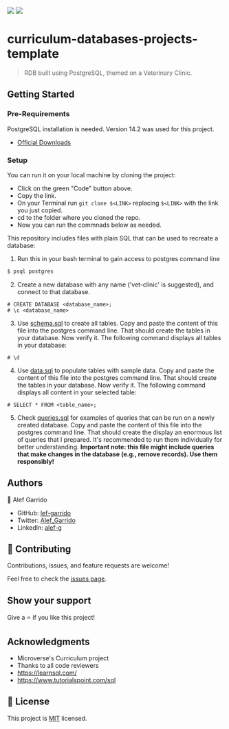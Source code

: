 ![](https://img.shields.io/badge/Microverse-blueviolet)
![](https://img.shields.io/badge/PostgreSQL-316192?style=for-the-badge&logo=postgresql&logoColor=white)

# curriculum-databases-projects-template

>  RDB built using PostgreSQL, themed on a Veterinary Clinic.

## Getting Started

### Pre-Requirements
  PostgreSQL installation is needed. Version 14.2 was used for this project.

  - [Official Downloads](https://www.postgresql.org/download)

### Setup

You can run it on your local machine by cloning the project:
- Click on the green "Code" button above.
- Copy the link.
- On your Terminal run `git clone $<LINK>` replacing `$<LINK>` with the link you just copied.
- cd to the folder where you cloned the repo.
- Now you can run the commnads below as needed.

This repository includes files with plain SQL that can be used to recreate a database:

1. Run this in your bash terminal to gain access to postgres command line
~~~ bash
$ psql postgres
~~~

2. Create a new database with any name ('vet-clinic' is suggested), and connect to that database.
~~~ postgres
# CREATE DATABASE <database_name>;
# \c <database_name>
~~~

3. Use [schema.sql](./schema.sql) to create all tables. Copy and paste the content of this file into the postgres command line. That should create the tables in your database.
Now verify it. The following command displays all tables in your database:
~~~ postgres
# \d
~~~

4.  Use [data.sql](./data.sql) to populate tables with sample data. Copy and paste the content of this file into the postgres command line. That should create the tables in your database.
Now verify it. The following command displays all content in your selected table:
~~~ postgres
# SELECT * FROM <table_name>;
~~~

5. Check [queries.sql](./queries.sql) for examples of queries that can be run on a newly created database. Copy and paste the content of this file into the postgres command line. That should create the display an enormous list of queries that I prepared. It's recommended to run them individually for better understanding.
**Important note: this file might include queries that make changes in the database (e.g., remove records). Use them responsibly!**


## Authors

👤 Alef Garrido

- GitHub: [lef-garrido](https://github.com/alef-garrido)
- Twitter: [Alef_Garrido](https://twitter.com/Alef_Garrido)
- LinkedIn: [alef-g](https://www.linkedin.com/in/alef-g/)

## 🤝 Contributing

Contributions, issues, and feature requests are welcome!

Feel free to check the [issues page](../../issues/).

## Show your support

Give a ⭐️ if you like this project!

## Acknowledgments

- Microverse's Curriculum project
- Thanks to all code reviewers
- https://learnsql.com/
- https://www.tutorialspoint.com/sql

## 📝 License

This project is [MIT](./MIT.md) licensed.
